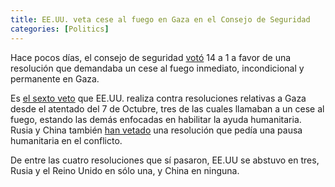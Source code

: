 ```yaml
---
title: EE.UU. veta cese al fuego en Gaza en el Consejo de Seguridad
categories: [Politics]
---
```


Hace pocos días, el consejo de seguridad [votó](https://www.theguardian.com/world/2024/nov/20/un-gaza-vote-veto) 14 a 1 a favor 
de una resolución que demandaba un cese al fuego 
inmediato, incondicional y permanente en Gaza.

Es [el sexto veto](https://www.aljazeera.com/news/2024/11/21/how-has-the-unsc-voted-since-the-beginning-of-israels-war-on-gaza) que EE.UU. realiza contra resoluciones relativas a Gaza 
desde el atentado del 7 de Octubre, tres de las cuales 
llamaban a un cese al fuego, estando las demás enfocadas 
en habilitar la ayuda humanitaria. Rusia y China también
[han vetado](https://www.aljazeera.com/news/2023/10/26/two-more-resolutions-to-end-gaza-violence-fail-at-un-security-council) una 
resolución que pedía una pausa humanitaria en el conflicto.

De entre las cuatro resoluciones que sí pasaron, EE.UU se abstuvo en 
tres, Rusia y el Reino Unido en sólo una, y China en ninguna.



